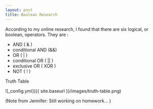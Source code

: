 ```yaml
---
layout: post
title: Boolean Research
---
```


According to my online research, 
I found that there are six logical, 
or boolean, operators. 
They are :
* AND ( & )
* conditional AND (&&)
* OR ( | )
* conditional OR ( || )
* exclusive OR ( XOR )
* NOT ( ! )

 Truth Table

![_config.yml]({{ site.baseurl }}/images/truth-table.png)

(Note from Jennifer: Still working on homework... )
